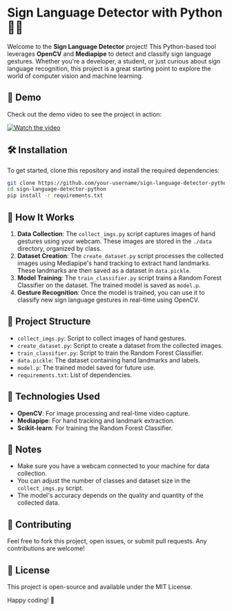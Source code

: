 # Sign Language Detector with Python 🖖🤖

Welcome to the **Sign Language Detector** project! This Python-based tool leverages **OpenCV** and **Mediapipe** to detect and classify sign language gestures. Whether you're a developer, a student, or just curious about sign language recognition, this project is a great starting point to explore the world of computer vision and machine learning.

## 🎥 Demo

Check out the demo video to see the project in action:

[![Watch the video](https://img.youtube.com/vi/MJCSjXepaAM/0.jpg)](https://www.youtube.com/watch?v=MJCSjXepaAM)

## 🛠️ Installation

To get started, clone this repository and install the required dependencies:

```bash
git clone https://github.com/your-username/sign-language-detector-python.git
cd sign-language-detector-python
pip install -r requirements.txt
```

## 🚀 How It Works

1. **Data Collection**: The `collect_imgs.py` script captures images of hand gestures using your webcam. These images are stored in the `./data` directory, organized by class.
2. **Dataset Creation**: The `create_dataset.py` script processes the collected images using Mediapipe's hand tracking to extract hand landmarks. These landmarks are then saved as a dataset in `data.pickle`.
3. **Model Training**: The `train_classifier.py` script trains a Random Forest Classifier on the dataset. The trained model is saved as `model.p`.
4. **Gesture Recognition**: Once the model is trained, you can use it to classify new sign language gestures in real-time using OpenCV.

## 📂 Project Structure

- `collect_imgs.py`: Script to collect images of hand gestures.
- `create_dataset.py`: Script to create a dataset from the collected images.
- `train_classifier.py`: Script to train the Random Forest Classifier.
- `data.pickle`: The dataset containing hand landmarks and labels.
- `model.p`: The trained model saved for future use.
- `requirements.txt`: List of dependencies.

## 🤖 Technologies Used

- **OpenCV**: For image processing and real-time video capture.
- **Mediapipe**: For hand tracking and landmark extraction.
- **Scikit-learn**: For training the Random Forest Classifier.

## 📝 Notes

- Make sure you have a webcam connected to your machine for data collection.
- You can adjust the number of classes and dataset size in the `collect_imgs.py` script.
- The model's accuracy depends on the quality and quantity of the collected data.

## 🙌 Contributing

Feel free to fork this project, open issues, or submit pull requests. Any contributions are welcome!

## 📜 License

This project is open-source and available under the MIT License.

Happy coding! 🚀
